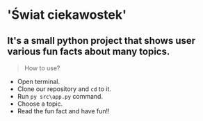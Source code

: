 # 'Świat ciekawostek'


## It's a small python project that shows user various fun facts about many topics.

> How to use?
* Open terminal.
* Clone our repository and `cd` to it.
* Run `py src\app.py` command.
* Choose a topic.
* Read the fun fact and have fun!!

